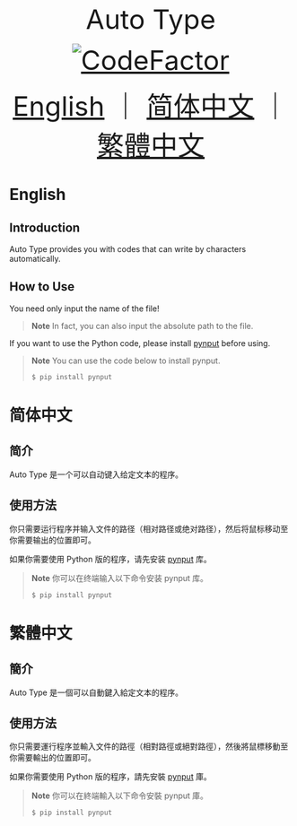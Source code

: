 <p align="center">
  <font size = "60">
    Auto Type
  </font>
</p>

<p align="center">
  <font size = "28">
    <a href="https://www.codefactor.io/repository/github/yusancky/auto-type/overview/main">
      <img src="https://www.codefactor.io/repository/github/yusancky/auto-type/badge/main" alt="CodeFactor" />
    </a>
  </font>
</p>

<p align="center">
  <font size = "28">
    <a href="https://yusancky.github.io/auto-type#english">English</a> ｜ <a href="https://yusancky.github.io/auto-type#简体中文">简体中文</a> ｜ <a href="https://yusancky.github.io/auto-type#繁體中文">繁體中文</a>
  </font>
</p>

# English

## Introduction

Auto Type provides you with codes that can write by characters automatically. 

## How to Use

You need only input the name of the file! 

> **Note**
> In fact, you can also input the absolute path to the file. 

If you want to use the Python code, please install [pynput](https://pypi.org/project/pynput/) before using. 

> **Note**
> You can use the code below to install pynput. 
> ```
> $ pip install pynput
> ```

# 简体中文

## 简介

Auto Type 是一个可以自动键入给定文本的程序。

## 使用方法

你只需要运行程序并输入文件的路径（相对路径或绝对路径），然后将鼠标移动至你需要输出的位置即可。

如果你需要使用 Python 版的程序，请先安装 [pynput](https://pypi.org/project/pynput/) 库。

> **Note**
> 你可以在终端输入以下命令安装 pynput 库。
> ```
> $ pip install pynput
> ```

# 繁體中文

## 簡介

Auto Type 是一個可以自動鍵入給定文本的程序。

## 使用方法

你只需要運行程序並輸入文件的路徑（相對路徑或絕對路徑），然後將鼠標移動至你需要輸出的位置即可。

如果你需要使用 Python 版的程序，請先安裝 [pynput](https://pypi.org/project/pynput/) 庫。

> **Note**
> 你可以在終端輸入以下命令安裝 pynput 庫。
> ```
> $ pip install pynput
> ```
